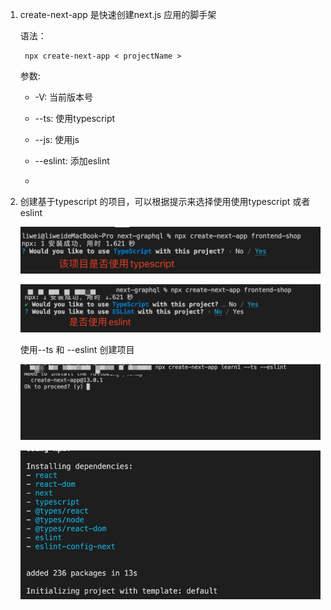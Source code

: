 1. create-next-app 是快速创建next.js 应用的脚手架

    语法：

        npx create-next-app < projectName >

    参数:

    + -V: 当前版本号

    + --ts: 使用typescript

    + --js: 使用js

    + --eslint: 添加eslint

    + 

2. 创建基于typescript 的项目，可以根据提示来选择使用使用typescript 或者 eslint

    ![image](../assets/1.jpg)

    ![image](../assets/2.jpg)

    使用--ts 和 --eslint 创建项目

    ![image](../assets/3.jpg)

    ![image](../assets/4.jpg)